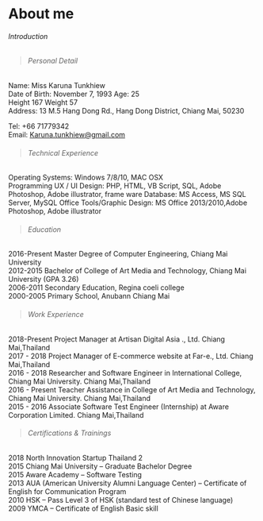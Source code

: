 # About me
###### Introduction


> ###### Personal Detail
Name: Miss Karuna Tunkhiew\
Date of Birth: November 7, 1993   Age: 25\
Height 167   Weight 57\
Address: 13 M.5 Hang Dong Rd., Hang Dong District, Chiang Mai, 50230

Tel: +66 71779342\
Email: Karuna.tunkhiew@gmail.com


> ###### Technical Experience
Operating Systems: Windows 7/8/10, MAC OSX\
Programming UX / UI Design: PHP, HTML, VB Script, SQL, Adobe Photoshop, Adobe illustrator, frame ware
Database: MS Access, MS SQL Server, MySQL
Office Tools/Graphic Design: MS Office 2013/2010,Adobe Photoshop, Adobe illustrator


> ###### Education
2016-Present Master Degree of Computer Engineering, Chiang Mai University\
2012-2015    Bachelor of College of Art Media and Technology, Chiang Mai University (GPA 3.26)\
2006-2011    Secondary Education, Regina coeli college\
2000-2005    Primary School, Anubann Chiang Mai


> ###### Work Experience
2018-Present  Project Manager at Artisan Digital Asia ., Ltd. Chiang Mai,Thailand\
2017 - 2018   Project Manager of E-commerce website at Far-e., Ltd. Chiang Mai,Thailand\
2016 - 2018   Researcher and Software Engineer in International College, Chiang Mai University. Chiang Mai,Thailand\
2016 - Present Teacher Assistance in College of Art Media and Technology, Chiang Mai University. Chiang Mai,Thailand\
2015 - 2016   Associate Software Test Engineer (Internship) at Aware Corporation Limited. Chiang Mai,Thailand


> ###### Certifications & Trainings
2018 North Innovation Startup Thailand 2\
2015 Chiang Mai University – Graduate Bachelor Degree\
2015 Aware Academy – Software Testing\
2013 AUA (American University Alumni Language Center) – Certificate of English for Communication Program\
2010 HSK – Pass Level 3 of HSK (standard test of Chinese language)\
2009 YMCA – Certificate of English Basic skill
 



